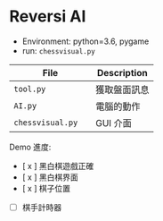 # Reversi AI

- Environment: python=3.6, pygame 
- run: `chessvisual.py`

| File               | Description  |
| ------------------ | ------------ |
| `tool.py`          | 獲取盤面訊息 |
| `AI.py`            | 電腦的動作   |
| `chessvisual.py  ` | GUI 介面     |



Demo 進度:

- [ x ] 黑白棋遊戲正確
- [ x ] 黑白棋界面
- [ x ] 棋子位置
- [   ]  棋手計時器


